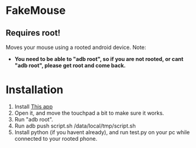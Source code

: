 # FakeMouse
## Requires root!
 Moves your mouse using a rooted android device. Note:
 - **You need to be able to "adb root", so if you are not rooted, or cant "adb root", please get root and come back.**
# Installation
 1. Install [This app](https://github.com/Arian04/android-hid-client)
 2. Open it, and move the touchpad a bit to make sure it works.
 3. Run "adb root".
 4. Run adb push script.sh /data/local/tmp/script.sh
 5. Install python (if you havent already), and run test.py on your pc while connected to your rooted phone.